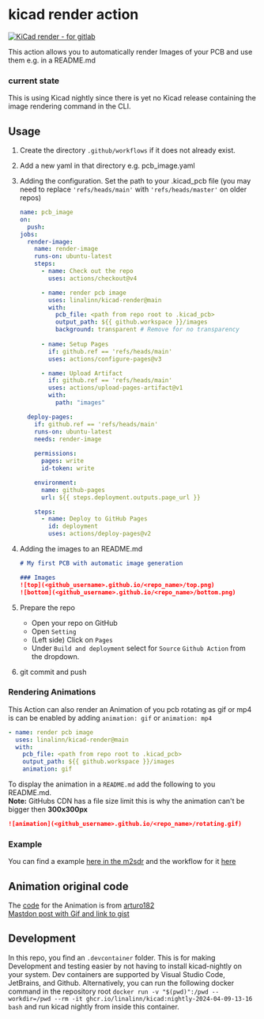 # kicad render action
[![KiCad render  - for gitlab ](https://img.shields.io/badge/KiCad_render_-for_gitlab_-2ea44f?style=for-the-badge&logo=gitlab)](https://gitlab.com/linalinn/kicad-render)

This action allows you to automatically render Images of your PCB and use them e.g. in a README.md

### current state

This is using Kicad nightly since there is yet no Kicad release containing the image rendering command in the CLI.

## Usage
1. Create the directory `.github/workflows` if it does not already exist.

2. Add a new yaml in that directory e.g. pcb_image.yaml

3. Adding the configuration. Set the path to your .kicad_pcb file (you may need to replace `'refs/heads/main'` with `'refs/heads/master'` on older repos)
    ```yaml
    name: pcb_image
    on:
      push:
    jobs:
      render-image:
        name: render-image
        runs-on: ubuntu-latest
        steps:
          - name: Check out the repo
            uses: actions/checkout@v4

          - name: render pcb image
            uses: linalinn/kicad-render@main
            with:
              pcb_file: <path from repo root to .kicad_pcb>
              output_path: ${{ github.workspace }}/images
              background: transparent # Remove for no transparency
            
          - name: Setup Pages
            if: github.ref == 'refs/heads/main'
            uses: actions/configure-pages@v3

          - name: Upload Artifact
            if: github.ref == 'refs/heads/main'
            uses: actions/upload-pages-artifact@v1
            with:
              path: "images"

      deploy-pages:
        if: github.ref == 'refs/heads/main'
        runs-on: ubuntu-latest
        needs: render-image
          
        permissions:
          pages: write
          id-token: write

        environment:
          name: github-pages
          url: ${{ steps.deployment.outputs.page_url }}

        steps:
          - name: Deploy to GitHub Pages
            id: deployment
            uses: actions/deploy-pages@v2
    ```

4. Adding the images to an README.md
    ```Markdown
    # My first PCB with automatic image generation

    ### Images
    ![top](<github_username>.github.io/<repo_name>/top.png)
    ![bottom](<github_username>.github.io/<repo_name>/bottom.png)
    ```

6. Prepare the repo  
   - Open your repo on GitHub
   - Open `Setting`
   - (Left side) Click on `Pages`
   - Under `Build and deployment` select for `Source` `Github Action` from the dropdown.

5. git commit and push

### Rendering Animations
This Action can also render an Animation of you pcb rotating as gif or mp4 is can be enabled by adding `animation: gif` or `animation: mp4` 

```yaml
- name: render pcb image
  uses: linalinn/kicad-render@main
  with:
    pcb_file: <path from repo root to .kicad_pcb>
    output_path: ${{ github.workspace }}/images
    animation: gif
```

To display the animation in a `README.md` add the following to you README.md.  
**Note:** GitHubs CDN has a file size limit this is why the animation can't be bigger then **300x300px** 

```Markdown
![animation](<github_username>.github.io/<repo_name>/rotating.gif)
```

### Example
You can find a example [here in the m2sdr](https://github.com/HackModsOrg/m2sdr) and the workflow for it [here](https://github.com/HackModsOrg/m2sdr/blob/master/.github/workflows/images.yaml)

## Animation original code
The [code](https://gist.github.com/arturo182/57ab066e6a4a36ee22979063e4d5cce1) for the Animation is from [arturo182](https://github.com/arturo182)  
[Mastdon post with Gif and link to gist](https://mastodon.social/@arturo182/112062074668232493)


## Development
In this repo, you find an `.devcontainer` folder. This is for making Development and testing easier by not having to install kicad-nightly on your system. Dev containers are supported by Visual Studio Code, JetBrains, and Github. Alternatively, you can run the following docker command in the repository root `docker run -v "$(pwd)":/pwd --workdir=/pwd --rm -it ghcr.io/linalinn/kicad:nightly-2024-04-09-13-16 bash` and run kicad nightly from inside this container.